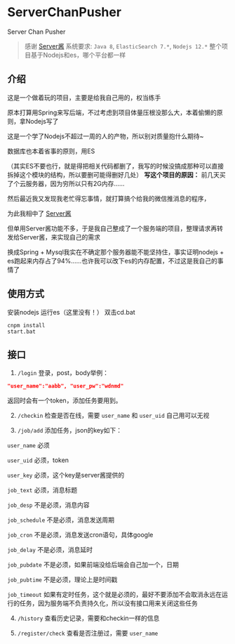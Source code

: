 # ServerChanPusher
 Server Chan Pusher

> 感谢 [Server酱](http://sc.ftqq.com/3.version)
> 系统要求: `Java 8`, `ElasticSearch 7.*`, `Nodejs 12.*`
> 整个项目基于Nodejs和es，哪个平台都一样

## 介绍
这是一个做着玩的项目，主要是给我自己用的，权当练手

原本打算用Spring来写后端，不过考虑到项目体量压根没那么大，本着偷懒的原则，拿Nodejs写了

这是一个学了Nodejs不超过一周的人的产物，所以别对质量抱什么期待~

数据库也本着省事的原则，用ES

（其实ES不要也行，就是得把相关代码都删了，我写的时候没搞成那种可以直接拆掉这个模块的结构，所以要删可能得删好几处）
**写这个项目的原因：**
前几天买了个云服务器，因为穷所以只有2G内存……

然后最近我又发现我老忙得忘事情，就打算搞个给我的微信推消息的程序，

为此我相中了 [Server酱](http://sc.ftqq.com/3.version)

但单用Server酱功能不多，于是我自己整成了一个服务端的项目，整理请求再转发给Server酱，来实现自己的需求

换成Spring + Mysql我实在不确定那个服务器能不能坚持住，事实证明nodejs + es跑起来内存占了94%……也许我可以改下es的内存配置，不过这是我自己的事情了

## 使用方式
安装nodejs
运行es（这里没有！）
双击cd.bat
```
cnpm install
start.bat
```

## 接口
1. `/login` 
登录，post，body举例： 
``` json
"user_name":"aabb", "user_pw":"wdnmd"
```
返回时会有一个token，添加任务要用到。

2. `/checkin` 
检查是否在线，需要 `user_name` 和 `user_uid` 自己用可以无视

3. `/job/add` 
添加任务，json的key如下：

`user_name` 必须

`user_uid` 必须，token

`user_key` 必须，这个key是server酱提供的

`job_text` 必须，消息标题

`job_desp` 不是必须，消息内容

`job_schedule` 不是必须，消息发送周期

`job_cron` 不是必须，消息发送cron语句，具体google

`job_delay` 不是必须，消息延时

`job_pubdate` 不是必须，如果前端没给后端会自己加一个，日期

`job_pubtime` 不是必须，理论上是时间戳

`job_timeout` 如果有定时任务，这个就是必须的，最好不要添加不会取消永远在运行的任务，因为服务端不负责持久化，所以没有接口用来关闭这些任务

4. `/history`
查看历史记录，需要和checkin一样的信息

5. `/register/check`
查看是否注册过，需要 `user_name`
